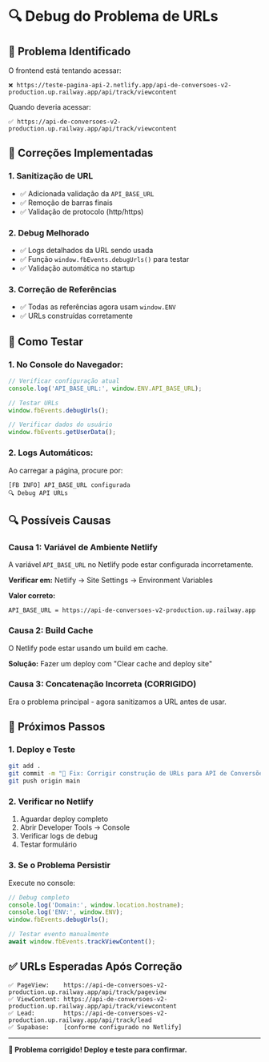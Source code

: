 # 🔍 Debug do Problema de URLs

## 🚨 **Problema Identificado**

O frontend está tentando acessar:
```
❌ https://teste-pagina-api-2.netlify.app/api-de-conversoes-v2-production.up.railway.app/api/track/viewcontent
```

Quando deveria acessar:
```
✅ https://api-de-conversoes-v2-production.up.railway.app/api/track/viewcontent
```

## 🔧 **Correções Implementadas**

### 1. **Sanitização de URL**
- ✅ Adicionada validação da `API_BASE_URL`
- ✅ Remoção de barras finais
- ✅ Validação de protocolo (http/https)

### 2. **Debug Melhorado**
- ✅ Logs detalhados da URL sendo usada
- ✅ Função `window.fbEvents.debugUrls()` para testar
- ✅ Validação automática no startup

### 3. **Correção de Referências**
- ✅ Todas as referências agora usam `window.ENV`
- ✅ URLs construídas corretamente

## 🧪 **Como Testar**

### **1. No Console do Navegador:**
```javascript
// Verificar configuração atual
console.log('API_BASE_URL:', window.ENV.API_BASE_URL);

// Testar URLs
window.fbEvents.debugUrls();

// Verificar dados do usuário
window.fbEvents.getUserData();
```

### **2. Logs Automáticos:**
Ao carregar a página, procure por:
```
[FB INFO] API_BASE_URL configurada
🔍 Debug API URLs
```

## 🔍 **Possíveis Causas**

### **Causa 1: Variável de Ambiente Netlify**
A variável `API_BASE_URL` no Netlify pode estar configurada incorretamente.

**Verificar em:** Netlify → Site Settings → Environment Variables

**Valor correto:**
```
API_BASE_URL = https://api-de-conversoes-v2-production.up.railway.app
```

### **Causa 2: Build Cache**
O Netlify pode estar usando um build em cache.

**Solução:** Fazer um deploy com "Clear cache and deploy site"

### **Causa 3: Concatenação Incorreta (CORRIGIDO)**
Era o problema principal - agora sanitizamos a URL antes de usar.

## 🚀 **Próximos Passos**

### **1. Deploy e Teste**
```bash
git add .
git commit -m "🔧 Fix: Corrigir construção de URLs para API de Conversões"
git push origin main
```

### **2. Verificar no Netlify**
1. Aguardar deploy completo
2. Abrir Developer Tools → Console
3. Verificar logs de debug
4. Testar formulário

### **3. Se o Problema Persistir**
Execute no console:
```javascript
// Debug completo
console.log('Domain:', window.location.hostname);
console.log('ENV:', window.ENV);
window.fbEvents.debugUrls();

// Testar evento manualmente
await window.fbEvents.trackViewContent();
```

## ✅ **URLs Esperadas Após Correção**

```
✅ PageView:    https://api-de-conversoes-v2-production.up.railway.app/api/track/pageview
✅ ViewContent: https://api-de-conversoes-v2-production.up.railway.app/api/track/viewcontent  
✅ Lead:        https://api-de-conversoes-v2-production.up.railway.app/api/track/lead
✅ Supabase:    [conforme configurado no Netlify]
```

---

**🎯 Problema corrigido! Deploy e teste para confirmar.** 
